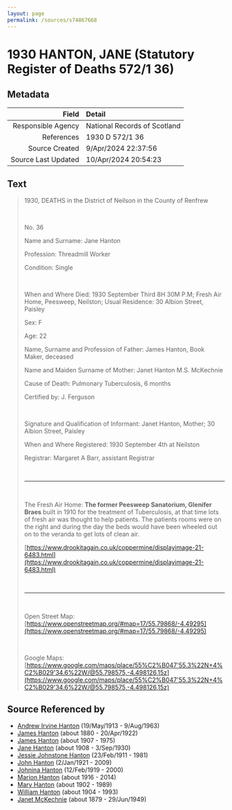 ```yaml
---
layout: page
permalink: /sources/s74867668
---
```


# 1930 HANTON, JANE (Statutory Register of Deaths 572/1 36)

## Metadata

Field | Detail
---:|:---
Responsible Agency | National Records of Scotland
References | 1930 D 572/1 36
Source Created | 9/Apr/2024 22:37:56
Source Last Updated | 10/Apr/2024 20:54:23

## Text

> 1930, DEATHS in the District of Neilson in the County of Renfrew
>
> <br/>
>
> No. 36
>
> Name and Surname: Jane Hanton
>
> Profession: Threadmill Worker
>
> Condition: Single
>
> <br/>
>
> When and Where Died: 1930 September Third 8H 30M P.M; Fresh Air Home, Peesweep, Neilston; Usual Residence: 30 Albion Street, Paisley
>
> Sex: F
>
> Age: 22
>
> Name, Surname and Profession of Father: James Hanton, Book Maker, deceased
>
> Name and Maiden Surname of Mother: Janet Hanton M.S. McKechnie
>
> Cause of Death: Pulmonary Tuberculosis, 6 months
>
> Certified by: J. Ferguson
>
> <br/>
>
> Signature and Qualification of Informant: Janet Hanton, Mother; 30 Albion Street, Paisley
>
> When and Where Registered: 1930 September 4th at Neilston
>
> Registrar: Margaret A Barr, assistant Registrar
>
> <br/>
>
> ---
>
> <br/>
>
> The Fresh Air Home: **The former Peesweep Sanatorium, Glenifer Braes** built in 1910 for the treatment of Tuberculosis, at that time lots of fresh air was thought to help patients. The patients rooms were on the right and during the day the beds would have been wheeled out on to the veranda to get lots of clean air. 
>
> [https://www.drookitagain.co.uk/coppermine/displayimage-21-6483.html](https://www.drookitagain.co.uk/coppermine/displayimage-21-6483.html)
>
> <br/>
>
> ---
>
> <br/>
>
> Open Street Map: [https://www.openstreetmap.org/#map=17/55.79868/-4.49295](https://www.openstreetmap.org/#map=17/55.79868/-4.49295)
>
> <br/>
>
> Google Maps: [https://www.google.com/maps/place/55%C2%B047'55.3%22N+4%C2%B029'34.6%22W/@55.798575,-4.498126,15z](https://www.google.com/maps/place/55%C2%B047'55.3%22N+4%C2%B029'34.6%22W/@55.798575,-4.498126,15z)
>

## Source Referenced by

* [Andrew Irvine Hanton](../people/@53392578@-andrew-irvine-hanton-b1913-5-19-d1963-8-9.md) (19/May/1913 - 9/Aug/1963)
* [James Hanton](../people/@71830064@-james-hanton-b1880-d1922-4-20.md) (about 1880 - 20/Apr/1922)
* [James Hanton](../people/@30630538@-james-hanton-b1907-d1975.md) (about 1907 - 1975)
* [Jane Hanton](../people/@65592941@-jane-hanton-b1908-d1930-9-3.md) (about 1908 - 3/Sep/1930)
* [Jessie Johnstone Hanton](../people/@56011610@-jessie-johnstone-hanton-b1911-2-23-d1981.md) (23/Feb/1911 - 1981)
* [John Hanton](../people/@30651959@-john-hanton-b1921-1-2-d2009.md) (2/Jan/1921 - 2009)
* [Johnina Hanton](../people/@68592798@-johnina-hanton-b1919-2-12-d2000.md) (12/Feb/1919 - 2000)
* [Marion Hanton](../people/@27083581@-marion-hanton-b1916-d2014.md) (about 1916 - 2014)
* [Mary Hanton](../people/@24857040@-mary-hanton-b1902-d1989.md) (about 1902 - 1989)
* [William Hanton](../people/@19187808@-william-hanton-b1904-d1993.md) (about 1904 - 1993)
* [Janet McKechnie](../people/@47324688@-janet-mckechnie-b1879-d1949-6-29.md) (about 1879 - 29/Jun/1949)
